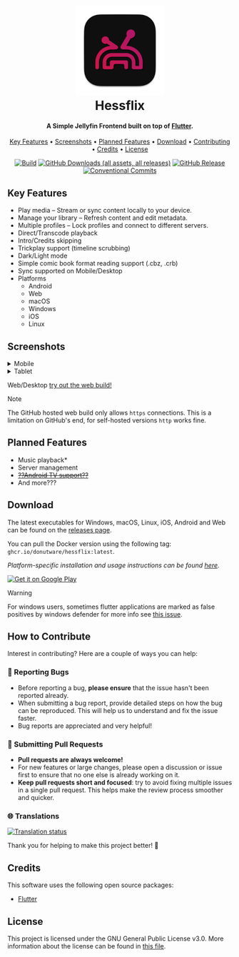 
<h1 align="center">
  <br>
    <a href="https://github.com/Hessflix/Client"><img src="https://raw.githubusercontent.com/Hessflix/Client/refs/heads/develop/icons/production/hessflix_macos_icon.png" alt="Hessflix" width="200"></a>
  <br>
  Hessflix
  <br>
</h1>

<h4 align="center">A Simple Jellyfin Frontend built on top of <a href="https://flutter.dev/" target="_blank">Flutter</a>.</h4>

<p align="center">
  <a href="#key-features">Key Features</a> •
  <a href="#screenshots">Screenshots</a> •
  <a href="#planned-features">Planned Features</a> •
  <a href="#download">Download</a> •
  <a href="#how-to-contribute">Contributing</a> •
  <a href="#credits">Credits</a> •
  <a href="#license">License</a>
</p>

<div align="center">
  
  [![Build](https://github.com/Hessflix/Client/actions/workflows/build.yml/badge.svg?branch=develop)](https://github.com/Hessflix/Client/actions/workflows/build.yml)
  [![GitHub Downloads (all assets, all releases)](https://img.shields.io/github/downloads/DonutWare/hessflix/total)](https://github.com/Hessflix/Client/releases/latest)
  [![GitHub Release](https://img.shields.io/github/v/release/DonutWare/hessflix?display_name=tag)](https://github.com/Hessflix/Client/releases/latest)
  [![Conventional Commits](https://img.shields.io/badge/Conventional%20Commits-1.0.0-%23FE5196?logo=conventionalcommits&logoColor=white)](https://conventionalcommits.org)
  
</div>



## Key Features

* Play media – Stream or sync content locally to your device.
* Manage your library – Refresh content and edit metadata.
* Multiple profiles – Lock profiles and connect to different servers.
* Direct/Transcode playback
* Intro/Credits skipping
* Trickplay support (timeline scrubbing)
* Dark/Light mode
* Simple comic book format reading support (.cbz, .crb)
* Sync supported on Mobile/Desktop
* Platforms
  - Android
  - Web
  - macOS
  - Windows 
  - iOS 
  - Linux 
 
## Screenshots
<details close>
  <summary>Mobile</summary>
   <img src="https://github.com/Hessflix/Client/blob/develop/assets/marketing/screenshots/Mobile/Dashboard.png?raw=true" alt="Hessflix" width="200">  
   <img src="https://github.com/Hessflix/Client/blob/develop/assets/marketing/screenshots/Mobile/Details_2.png?raw=true" alt="Hessflix" width="200">  
   <img src="https://github.com/Hessflix/Client/blob/develop/assets/marketing/screenshots/Mobile/Favourites.png?raw=true" alt="Hessflix" width="200">  
   <img src="https://github.com/Hessflix/Client/blob/develop/assets/marketing/screenshots/Mobile/Library.png?raw=true" alt="Hessflix" width="200">  
   <img src="https://github.com/Hessflix/Client/blob/develop/assets/marketing/screenshots/Mobile/Resume_Tab.png?raw=true" alt="Hessflix" width="200">  
   <img src="https://github.com/Hessflix/Client/blob/develop/assets/marketing/screenshots/Mobile/Sync.png?raw=true" alt="Hessflix" width="200">  
   <img src="https://github.com/Hessflix/Client/blob/develop/assets/marketing/screenshots/Mobile/Player.png?raw=true" alt="Hessflix" width="1280">  
</details>

<details close>
  <summary>Tablet</summary>
   <img src="https://github.com/Hessflix/Client/blob/develop/assets/marketing/screenshots/Tablet/Dashboard.png?raw=true" alt="Hessflix" width="1280">  
   <img src="https://github.com/Hessflix/Client/blob/develop/assets/marketing/screenshots/Tablet/Details.png?raw=true" alt="Hessflix" width="1280">  
   <img src="https://github.com/Hessflix/Client/blob/develop/assets/marketing/screenshots/Tablet/Settings.png?raw=true" alt="Hessflix" width="1280">  
   <img src="https://github.com/Hessflix/Client/blob/develop/assets/marketing/screenshots/Tablet/Sync.png?raw=true" alt="Hessflix" width="1280">    
</details>

Web/Desktop [try out the web build!](https://DonutWare.github.io/Hessflix)
> [!NOTE]
> The GitHub hosted web build only allows `https` connections. This is a limitation on GitHub's end, for self-hosted versions `http` works fine. 

## Planned Features

* Music playback* 
* Server management
* [~~??Android TV support??~~](https://github.com/Hessflix/Client/discussions/265)
* And more???

## Download

The latest executables for Windows, macOS, Linux, iOS, Android and Web can be found on the [releases page](https://github.com/Hessflix/Client/releases).

You can pull the Docker version using the following tag: ```ghcr.io/donutware/hessflix:latest```.

*Platform-specific installation and usage instructions can be found [here](https://github.com/Hessflix/Client/blob/develop/INSTALL.md).*

<a href='https://play.google.com/store/apps/details?id=tv.hessflix.client&pcampaignid=pcampaignidMKT-Other-global-all-co-prtnr-py-PartBadge-Mar2515-1'><img alt='Get it on Google Play' src='https://play.google.com/intl/en_us/badges/static/images/badges/en_badge_web_generic.png' width=250/></a>

> [!WARNING]
> For windows users, sometimes flutter applications are marked as false positives by windows defender for more info see [this issue](https://github.com/Hessflix/Client/issues/197#issuecomment-2568906874).

## How to Contribute
Interest in contributing? Here are a couple of ways you can help:

### 🐛 Reporting Bugs
- Before reporting a bug, **please ensure** that the issue hasn't been reported already.
- When submitting a bug report, provide detailed steps on how the bug can be reproduced. This will help us to understand and fix the issue faster.
- Bug reports are appreciated and very helpful!

### 🚀 Submitting Pull Requests
- **Pull requests are always welcome!** 
- For new features or large changes, please open a discussion or issue first to ensure that no one else is already working on it.
- **Keep pull requests short and focused**: try to avoid fixing multiple issues in a single pull request. This helps make the review process smoother and quicker.

### 🌐 Translations 
<a href="https://hosted.weblate.org/engage/hessflix/">
<img src="https://hosted.weblate.org/widget/hessflix/hessflix/multi-auto.svg" alt="Translation status" />
</a>

Thank you for helping to make this project better! 🙌


## Credits

This software uses the following open source packages:
- [Flutter](https://flutter.dev/)

## License

This project is licensed under the GNU General Public License v3.0. More information about the license can be found in [this file](https://github.com/Hessflix/Client/blob/develop/LICENSE).


